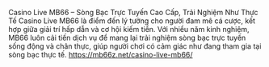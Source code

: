 Casino Live MB66 – Sòng Bạc Trực Tuyến Cao Cấp, Trải Nghiệm Như Thực Tế
Casino Live MB66 là điểm đến lý tưởng cho người đam mê cá cược, kết hợp giữa giải trí hấp dẫn và cơ hội kiếm tiền. Với nhiều năm kinh nghiệm, MB66 luôn cải tiến dịch vụ để mang lại trải nghiệm sòng bạc trực tuyến sống động và chân thực, giúp người chơi có cảm giác như đang tham gia tại sòng bạc thực tế.
https://mb66z.net/casino-live-mb66/